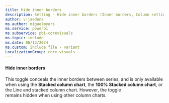 ```yaml
---
title: Hide inner borders
description: Setting - Hide inner borders (Inner borders, Column settings, Border toggle)
author: v-jaedena
ms.author: miguelmyers
ms.service: powerbi
ms.subservice: pbi-corevisuals
ms.topic: include
ms.date: 06/13/2024
ms.custom: include file - variant
LocalizationGroup: core-visuals
---
```

#### Hide inner borders

This toggle conceals the inner borders between series, and is only available when using the **Stacked column chart**, the **100% Stacked column chart**, or the Line and stacked column chart. However, the toggle remains hidden when using other column charts.
